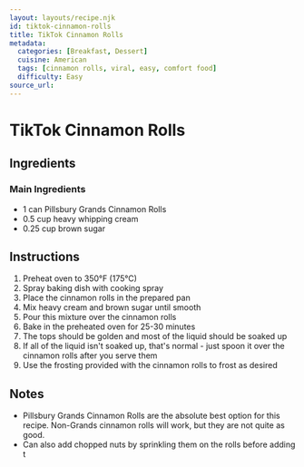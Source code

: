 ```yaml
---
layout: layouts/recipe.njk
id: tiktok-cinnamon-rolls
title: TikTok Cinnamon Rolls
metadata:
  categories: [Breakfast, Dessert]
  cuisine: American
  tags: [cinnamon rolls, viral, easy, comfort food]
  difficulty: Easy
source_url: 
---
```


# TikTok Cinnamon Rolls

## Ingredients

### Main Ingredients
- 1 can Pillsbury Grands Cinnamon Rolls
- 0.5 cup heavy whipping cream
- 0.25 cup brown sugar

## Instructions

1. Preheat oven to 350°F (175°C)
2. Spray baking dish with cooking spray
3. Place the cinnamon rolls in the prepared pan
4. Mix heavy cream and brown sugar until smooth
5. Pour this mixture over the cinnamon rolls
6. Bake in the preheated oven for 25-30 minutes
7. The tops should be golden and most of the liquid should be soaked up
8. If all of the liquid isn't soaked up, that's normal - just spoon it over the cinnamon rolls after you serve them
9. Use the frosting provided with the cinnamon rolls to frost as desired

## Notes
- Pillsbury Grands Cinnamon Rolls are the absolute best option for this recipe. Non-Grands cinnamon rolls will work, but they are not quite as good.
- Can also add chopped nuts by sprinkling them on the rolls before adding t